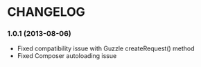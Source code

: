 # CHANGELOG

### 1.0.1 (2013-08-06)

* Fixed compatibility issue with Guzzle createRequest() method
* Fixed Composer autoloading issue
